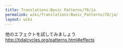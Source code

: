 ```yaml
---
title: Translations:Basic Patterns/78/ja
permalink: wiki/Translations:Basic_Patterns/78/ja/
layout: wiki
---
```


他のエフェクトを試してみましょう
<http://tidalcycles.org/patterns.html#effects>
